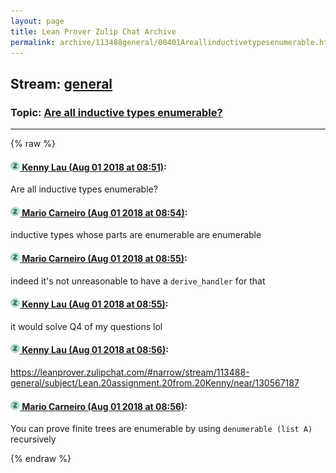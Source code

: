 ```yaml
---
layout: page
title: Lean Prover Zulip Chat Archive 
permalink: archive/113488general/00401Areallinductivetypesenumerable.html
---
```


## Stream: [general](index.html)
### Topic: [Are all inductive types enumerable?](00401Areallinductivetypesenumerable.html)

---


{% raw %}
#### [![Click to go to Zulip](../../assets/img/zulip2.png) Kenny Lau (Aug 01 2018 at 08:51)](https://leanprover.zulipchat.com/#narrow/stream/113488-general/topic/Are%20all%20inductive%20types%20enumerable%3F/near/130696713):
Are all inductive types enumerable?

#### [![Click to go to Zulip](../../assets/img/zulip2.png) Mario Carneiro (Aug 01 2018 at 08:54)](https://leanprover.zulipchat.com/#narrow/stream/113488-general/topic/Are%20all%20inductive%20types%20enumerable%3F/near/130696827):
inductive types whose parts are enumerable are enumerable

#### [![Click to go to Zulip](../../assets/img/zulip2.png) Mario Carneiro (Aug 01 2018 at 08:55)](https://leanprover.zulipchat.com/#narrow/stream/113488-general/topic/Are%20all%20inductive%20types%20enumerable%3F/near/130696857):
indeed it's not unreasonable to have a `derive_handler` for that

#### [![Click to go to Zulip](../../assets/img/zulip2.png) Kenny Lau (Aug 01 2018 at 08:55)](https://leanprover.zulipchat.com/#narrow/stream/113488-general/topic/Are%20all%20inductive%20types%20enumerable%3F/near/130696864):
it would solve Q4 of my questions lol

#### [![Click to go to Zulip](../../assets/img/zulip2.png) Kenny Lau (Aug 01 2018 at 08:56)](https://leanprover.zulipchat.com/#narrow/stream/113488-general/topic/Are%20all%20inductive%20types%20enumerable%3F/near/130696907):
https://leanprover.zulipchat.com/#narrow/stream/113488-general/subject/Lean.20assignment.20from.20Kenny/near/130567187

#### [![Click to go to Zulip](../../assets/img/zulip2.png) Mario Carneiro (Aug 01 2018 at 08:56)](https://leanprover.zulipchat.com/#narrow/stream/113488-general/topic/Are%20all%20inductive%20types%20enumerable%3F/near/130696921):
You can prove finite trees are enumerable by using `denumerable (list A)` recursively


{% endraw %}

